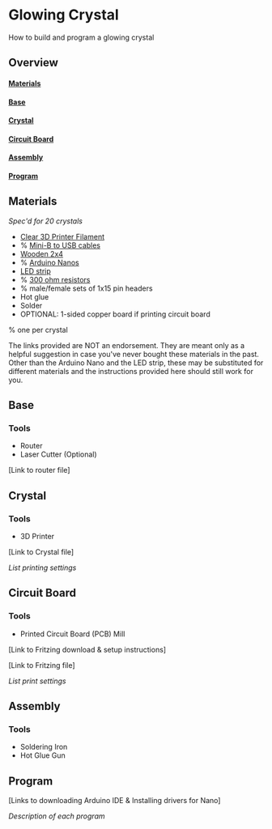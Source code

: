 # Glowing Crystal
How to build and program a glowing crystal


## Overview
#### [Materials](https://github.com/clineci/glowing-crystal#materials-1)
#### [Base](https://github.com/clineci/glowing-crystal#base-1)
#### [Crystal](https://github.com/clineci/glowing-crystal#crystal-1)
#### [Circuit Board](https://github.com/clineci/glowing-crystal#circuit-board-1)
#### [Assembly](https://github.com/clineci/glowing-crystal#assembly-1)
#### [Program](https://github.com/clineci/glowing-crystal#program-1)


## Materials
*Spec'd for 20 crystals*

* [Clear 3D Printer Filament](https://www.monoprice.com/product?p_id=11548)
* % [Mini-B to USB cables](https://www.monoprice.com/product?p_id=3896)
* [Wooden 2x4](http://www.homedepot.com/p/2-in-x-4-in-x-96-in-Premium-Kiln-Dried-Whitewood-Stud-161640/202091220)
* % [Arduino Nanos](https://smile.amazon.com/Longruner-ATmega328P-Controller-Module-Arduino/dp/B01MSYWE6B/ref=sr_1_9?ie=UTF8&qid=1507757932&sr=8-9&keywords=Arduino+Nano)
* [LED strip](https://smile.amazon.com/gp/product/B071KKSTDZ/ref=s9_acsd_hps_bw_c_x_3_w)
* % [300 ohm resistors](https://www.amazon.com/Through-0-25W-Tolerance-Resistor-300Pcs/dp/B00RECN1KI/ref=sr_1_1?ie=UTF8&qid=1537136916&sr=8-1&keywords=300+ohm+resistors)
* % male/female sets of 1x15 pin headers
* Hot glue
* Solder
* OPTIONAL: 1-sided copper board if printing circuit board

% one per crystal

The links provided are NOT an endorsement. They are meant only as a helpful
suggestion in case you've never bought these materials in the past. Other than
the Arduino Nano and the LED strip, these may be substituted for different materials and the
instructions provided here should still work for you.


## Base
### Tools
* Router
* Laser Cutter (Optional)

[Link to router file]


## Crystal
### Tools
* 3D Printer

[Link to Crystal file]

*List printing settings*


## Circuit Board
### Tools
* Printed Circuit Board (PCB) Mill

[Link to Fritzing download & setup instructions]

[Link to Fritzing file]

*List print settings*


## Assembly
### Tools
* Soldering Iron
* Hot Glue Gun


## Program
[Links to downloading Arduino IDE & Installing drivers for Nano]

*Description of each program*
